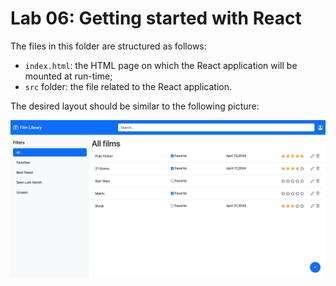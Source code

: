 # Lab 06: Getting started with React

The files in this folder are structured as follows:

- `index.html`: the HTML page on which the React application will be mounted at run-time;
- `src` folder: the file related to the React application.

The desired layout should be similar to the following picture:

![This picture shows a possible layout for the applicaiton](./FilmLibrary.PNG)
